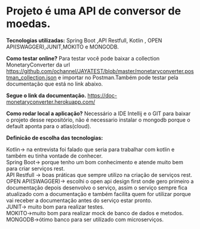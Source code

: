 


# Projeto é uma API de conversor de moedas.

<b>Tecnologias utilizadas:</b>
Spring Boot ,API Restfull, Kotlin , OPEN API(SWAGGER),JUNIT,MOKITO e MONGODB.

<b>Como testar online?</b>
Para testar você pode baixar a collection MonetaryConverter  da url https://github.com/ochannel/JAYATEST/blob/master/monetaryconverter.postman_collection.json e importar no Postman.Também pode testar pela documentação que está no link abaixo.

<b>Segue o link da documentação.</b>
https://doc-monetaryconverter.herokuapp.com/

<b>Como rodar local a aplicação?</b>
Necessário a IDE Intellij e o GIT para baixar o projeto desse repositório, não é necessario instalar o mongodb porque o default aponta para o atlas(cloud).



<b>Definicão de escolha das tecnologias:</b>

Kotlin-> na entrevista foi falado que seria para trabalhar com kotlin e também eu tinha vontade de conhecer.<br>
Spring Boot-> porque tenho um bom conhecimento e atende muito bem para criar serviços rest.<br>
API Restfull -> boas práticas que sempre utilizo na criação de serviços rest.<br>
OPEN API(SWAGGER)-> escolhi o open api design first onde gero primeiro a documentação depois desenvolvo o serviço, assim o serviço sempre fica atualizado com a documentação 
e também facilita quem for utilizar porque vai receber a documentação antes do serviço estar pronto.<br>
JUNIT-> muito bom para realizar testes.<br>
MOKITO->muito bom para realizar mock de banco de dados e metodos.<br>
MONGODB->ótimo banco para ser utilizado com microserviços.










